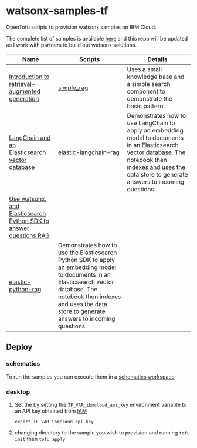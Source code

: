 # watsonx-samples-tf
OpenTofu scripts to provision watsonx samples on IBM Cloud.

The complete list of samples is available [here](https://dataplatform.cloud.ibm.com/docs/content/wsj/analyze-data/fm-rag.html?context=wx) and this repo will be updated as I work with partners to build out watsonx solutions. 

|Name|Scripts|Details|
|---|---|---|
|[Introduction to retrieval-augmented generation](https://dataplatform.cloud.ibm.com/exchange/public/entry/view/fed7cf6b-1c48-4d71-8c04-0fce0e000d43?context=wx)|[simple_rag](./simple_rag)|Uses a small knowledge base and a simple search component to demonstrate the basic pattern.|
|[LangChain and an Elasticsearch vector database](https://dataplatform.cloud.ibm.com/exchange/public/entry/view/ebeb9fc0-9844-4838-aff8-1fa1997d0c13?context=wx&audience=wdp)|[elastic-langchain-rag](./elastic-langchain-rag)|Demonstrates how to use LangChain to apply an embedding model to documents in an Elasticsearch vector database. The notebook then indexes and uses the data store to generate answers to incoming questions.|
|[Use watsonx, and Elasticsearch Python SDK to answer questions RAG](https://dataplatform.cloud.ibm.com/exchange/public/entry/view/bdbc8ad4-9c1f-460f-99ee-5c3a1f374fa7?context=wx&audience=wdp)
|[elastic-python-rag](./elastic-python-rag/)|Demonstrates how to use the Elasticsearch Python SDK to apply an embedding model to documents in an Elasticsearch vector database. The notebook then indexes and uses the data store to generate answers to incoming questions.|

## Deploy

### schematics
To run the samples you can execute them in a [schematics workspace](https://cloud.ibm.com/docs/schematics?topic=schematics-getting-started) 

### desktop 

1. Set the by setting the `TF_VAR_ibmcloud_api_key` environment variable to an API key obtained from [IAM](https://cloud.ibm.com/iam/apikeys)
   ```
   export TF_VAR_ibmcloud_api_key
   ```

2. changing directory to the sample you wish to provision and running `tofu init` then `tofu apply`